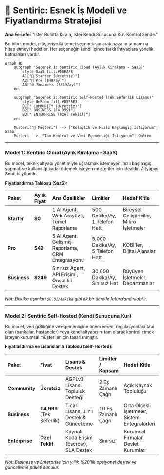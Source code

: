# 💼 Sentiric: Esnek İş Modeli ve Fiyatlandırma Stratejisi

**Ana Felsefe:** "İster Bulutta Kirala, İster Kendi Sunucuna Kur. Kontrol Sende."

Bu hibrit model, müşteriye iki temel seçenek sunarak pazarın tamamına hitap etmeyi hedefler. Her seçeneğin kendi içinde farklı ihtiyaçlara yönelik katmanları vardır.

```mermaid
graph TD
    subgraph "Seçenek 1: Sentiric Cloud (Aylık Kiralama - SaaS)"
        style SaaS fill:#D6EAF8
        A1["🚀 Starter (Ücretsiz)"]
        A2["🏢 Pro ($49/ay)"]
        A3["🌐 Business ($249/ay)"]
    end
    
    subgraph "Seçenek 2: Sentiric Self-Hosted (Tek Seferlik Lisans)"
        style OnPrem fill:#D5F5E3
        B1[" COMMUNITY (Ücretsiz)"]
        B2[" BUSINESS (€4,999)"]
        B3[" ENTERPRISE (Özel Teklif)"]
    end

    Musteri("👤 Müşteri") --> |"Kolaylık ve Hızlı Başlangıç İstiyorum"| SaaS
    Musteri --> |"Tam Kontrol ve Veri Egemenliği İstiyorum"| OnPrem
```

---

### **Model 1: Sentiric Cloud (Aylık Kiralama - SaaS)**

Bu model, teknik altyapı yönetimiyle uğraşmak istemeyen, hızlı başlangıç yapmak ve kullandığı kadar ödemek isteyen müşteriler için idealdir. Altyapıyı Sentiric yönetir.

**Fiyatlandırma Tablosu (SaaS):**

| Paket | Aylık Fiyat | Ana Özellikler | Limitler | Hedef Kitle |
| :--- | :--- | :--- | :--- | :--- |
| **Starter** | **$0** | 1 AI Agent, Web Arayüzü, Temel Raporlama | 500 Dakika/Ay, 1 Telefon Hattı | Bireysel Geliştiriciler, Mikro İşletmeler |
| **Pro** | **$49** | 5 AI Agent, Gelişmiş Raporlama, CRM Entegrasyonu | 5,000 Dakika/Ay, 5 Telefon Hattı | KOBİ'ler, Dijital Ajanslar |
| **Business**| **$249** | Sınırsız Agent, API Erişimi, Öncelikli Destek | 30,000 Dakika/Ay, Sınırsız Hat | Büyüyen İşletmeler, Departmanlar |

*Not: Dakika aşımları `$0.01/dakika` gibi ek bir ücretle faturalandırılabilir.*

---

### **Model 2: Sentiric Self-Hosted (Kendi Sunucuna Kur)**

Bu model, veri gizliliğine ve egemenliğine önem veren, regülasyonlara tabi olan (bankalar, hastaneler) veya kendi altyapısını tam olarak kontrol etmek isteyen kurumsal müşteriler için tasarlanmıştır.

**Fiyatlandırma ve Lisanslama Tablosu (Self-Hosted):**

| Paket | Fiyat | Lisans & Destek | Limitler / Kapsam | Hedef Kitle |
| :--- | :--- | :--- | :--- | :--- |
| **Community**| **Ücretsiz** | AGPLv3 Lisansı, Topluluk Desteği | 2 Eş Zamanlı Çağrı | Açık Kaynak Topluluğu |
| **Business** | **€4,999** (Tek Seferlik) | Ticari Lisans, 1 Yıl Destek & Güncelleme | 10 Eş Zamanlı Çağrı | Orta Ölçekli İşletmeler, Sistem Entegratörleri |
| **Enterprise**| **Özel Teklif** | Kaynak Koda Erişim (Escrow), SLA Destek | Sınırsız | Kurumsal Firmalar, Devlet Kurumları |

*Not: Business ve Enterprise için yıllık %20'lik opsiyonel destek ve güncelleme paketi sunulur.*
